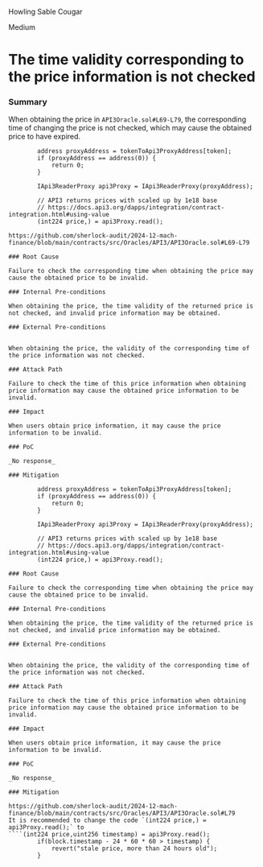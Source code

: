 Howling Sable Cougar

Medium

# The time validity corresponding to the price information is not checked

### Summary

When obtaining the price in `API3Oracle.sol#L69-L79`, the corresponding time of changing the price is not checked, which may cause the obtained price to have expired.
````function _getLatestPrice(address token) internal view returns (uint256) {
        address proxyAddress = tokenToApi3ProxyAddress[token];
        if (proxyAddress == address(0)) {
            return 0;
        }

        IApi3ReaderProxy api3Proxy = IApi3ReaderProxy(proxyAddress);

        // API3 returns prices with scaled up by 1e18 base
        // https://docs.api3.org/dapps/integration/contract-integration.html#using-value
        (int224 price,) = api3Proxy.read();

https://github.com/sherlock-audit/2024-12-mach-finance/blob/main/contracts/src/Oracles/API3/API3Oracle.sol#L69-L79

### Root Cause

Failure to check the corresponding time when obtaining the price may cause the obtained price to be invalid.

### Internal Pre-conditions

When obtaining the price, the time validity of the returned price is not checked, and invalid price information may be obtained.

### External Pre-conditions


When obtaining the price, the validity of the corresponding time of the price information was not checked.

### Attack Path

Failure to check the time of this price information when obtaining price information may cause the obtained price information to be invalid.

### Impact

When users obtain price information, it may cause the price information to be invalid.

### PoC

_No response_

### Mitigation

        address proxyAddress = tokenToApi3ProxyAddress[token];
        if (proxyAddress == address(0)) {
            return 0;
        }

        IApi3ReaderProxy api3Proxy = IApi3ReaderProxy(proxyAddress);

        // API3 returns prices with scaled up by 1e18 base
        // https://docs.api3.org/dapps/integration/contract-integration.html#using-value
        (int224 price,) = api3Proxy.read();

### Root Cause

Failure to check the corresponding time when obtaining the price may cause the obtained price to be invalid.

### Internal Pre-conditions

When obtaining the price, the time validity of the returned price is not checked, and invalid price information may be obtained.

### External Pre-conditions


When obtaining the price, the validity of the corresponding time of the price information was not checked.

### Attack Path

Failure to check the time of this price information when obtaining price information may cause the obtained price information to be invalid.

### Impact

When users obtain price information, it may cause the price information to be invalid.

### PoC

_No response_

### Mitigation

https://github.com/sherlock-audit/2024-12-mach-finance/blob/main/contracts/src/Oracles/API3/API3Oracle.sol#L79
It is recommended to change the code `(int224 price,) = api3Proxy.read();` to
````(int224 price,uint256 timestamp) = api3Proxy.read();
        if(block.timestamp - 24 * 60 * 60 > timestamp) {
            revert("stale price, more than 24 hours old");
        }